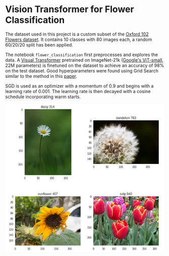 # Vision Transformer for Flower Classification


The dataset used in this project is a custom subset of the [Oxford 102 Flowers dataset](https://paperswithcode.com/dataset/oxford-102-flower). It contains 10 classes with 80 images each, a random 60/20/20 split has been applied.

The notebook `flower_classification` first preprocesses and explores the data. A [Visual Transformer](https://arxiv.org/abs/2010.11929) pretrained on ImageNet-21k ([Google's ViT-small](https://github.com/google-research/vision_transformer?tab=readme-ov-file#available-vit-models), 22M parameters) is finetuned on the dataset to achieve an accuracy of 98% on the test dataset. Good hyperparameters were found using Grid Search similar to the method in this [paper](https://openreview.net/pdf?id=4nPswr1KcP).

SGD is used as an optimizer with a momentum of 0.9 and begins with a learning rate of 0.001. The learning rate is then decayed with a cosine schedule incorporating warm starts.

![image](plots/flowers.png)
